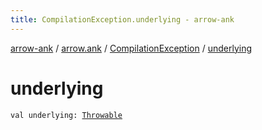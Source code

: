 ```yaml
---
title: CompilationException.underlying - arrow-ank
---
```


[arrow-ank](../../index.html) / [arrow.ank](../index.html) / [CompilationException](index.html) / [underlying](./underlying.html)

# underlying

`val underlying: `[`Throwable`](https://kotlinlang.org/api/latest/jvm/stdlib/kotlin/-throwable/index.html)